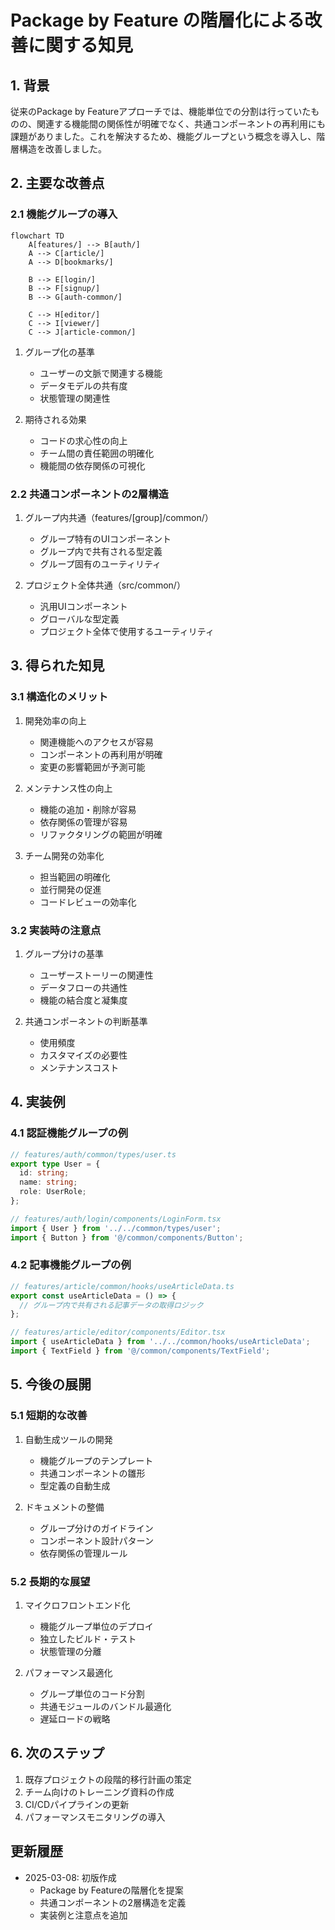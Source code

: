 # Package by Feature の階層化による改善に関する知見

## 1. 背景

従来のPackage by Featureアプローチでは、機能単位での分割は行っていたものの、関連する機能間の関係性が明確でなく、共通コンポーネントの再利用にも課題がありました。これを解決するため、機能グループという概念を導入し、階層構造を改善しました。

## 2. 主要な改善点

### 2.1 機能グループの導入

```mermaid
flowchart TD
    A[features/] --> B[auth/]
    A --> C[article/]
    A --> D[bookmarks/]
    
    B --> E[login/]
    B --> F[signup/]
    B --> G[auth-common/]
    
    C --> H[editor/]
    C --> I[viewer/]
    C --> J[article-common/]
```

1. グループ化の基準
   - ユーザーの文脈で関連する機能
   - データモデルの共有度
   - 状態管理の関連性

2. 期待される効果
   - コードの求心性の向上
   - チーム間の責任範囲の明確化
   - 機能間の依存関係の可視化

### 2.2 共通コンポーネントの2層構造

1. グループ内共通（features/[group]/common/）
   - グループ特有のUIコンポーネント
   - グループ内で共有される型定義
   - グループ固有のユーティリティ

2. プロジェクト全体共通（src/common/）
   - 汎用UIコンポーネント
   - グローバルな型定義
   - プロジェクト全体で使用するユーティリティ

## 3. 得られた知見

### 3.1 構造化のメリット

1. 開発効率の向上
   - 関連機能へのアクセスが容易
   - コンポーネントの再利用が明確
   - 変更の影響範囲が予測可能

2. メンテナンス性の向上
   - 機能の追加・削除が容易
   - 依存関係の管理が容易
   - リファクタリングの範囲が明確

3. チーム開発の効率化
   - 担当範囲の明確化
   - 並行開発の促進
   - コードレビューの効率化

### 3.2 実装時の注意点

1. グループ分けの基準
   - ユーザーストーリーの関連性
   - データフローの共通性
   - 機能の結合度と凝集度

2. 共通コンポーネントの判断基準
   - 使用頻度
   - カスタマイズの必要性
   - メンテナンスコスト

## 4. 実装例

### 4.1 認証機能グループの例

```typescript
// features/auth/common/types/user.ts
export type User = {
  id: string;
  name: string;
  role: UserRole;
};

// features/auth/login/components/LoginForm.tsx
import { User } from '../../common/types/user';
import { Button } from '@/common/components/Button';
```

### 4.2 記事機能グループの例

```typescript
// features/article/common/hooks/useArticleData.ts
export const useArticleData = () => {
  // グループ内で共有される記事データの取得ロジック
};

// features/article/editor/components/Editor.tsx
import { useArticleData } from '../../common/hooks/useArticleData';
import { TextField } from '@/common/components/TextField';
```

## 5. 今後の展開

### 5.1 短期的な改善

1. 自動生成ツールの開発
   - 機能グループのテンプレート
   - 共通コンポーネントの雛形
   - 型定義の自動生成

2. ドキュメントの整備
   - グループ分けのガイドライン
   - コンポーネント設計パターン
   - 依存関係の管理ルール

### 5.2 長期的な展望

1. マイクロフロントエンド化
   - 機能グループ単位のデプロイ
   - 独立したビルド・テスト
   - 状態管理の分離

2. パフォーマンス最適化
   - グループ単位のコード分割
   - 共通モジュールのバンドル最適化
   - 遅延ロードの戦略

## 6. 次のステップ

1. 既存プロジェクトの段階的移行計画の策定
2. チーム向けのトレーニング資料の作成
3. CI/CDパイプラインの更新
4. パフォーマンスモニタリングの導入

## 更新履歴

- 2025-03-08: 初版作成
  - Package by Featureの階層化を提案
  - 共通コンポーネントの2層構造を定義
  - 実装例と注意点を追加